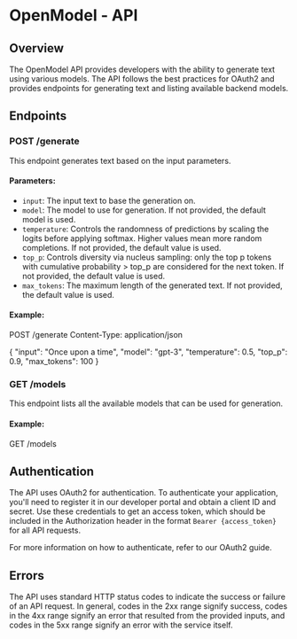 
# OpenModel - API

## Overview

The OpenModel API provides developers with the ability to generate text using various models. The API follows the best practices for OAuth2 and provides endpoints for generating text and listing available backend models.

## Endpoints

### POST /generate

This endpoint generates text based on the input parameters.

#### Parameters:
- `input`: The input text to base the generation on.
- `model`: The model to use for generation. If not provided, the default model is used.
- `temperature`: Controls the randomness of predictions by scaling the logits before applying softmax. Higher values mean more random completions. If not provided, the default value is used.
- `top_p`: Controls diversity via nucleus sampling: only the top p tokens with cumulative probability > top_p are considered for the next token. If not provided, the default value is used.
- `max_tokens`: The maximum length of the generated text. If not provided, the default value is used.

#### Example:

POST /generate
Content-Type: application/json

{
    "input": "Once upon a time",
    "model": "gpt-3",
    "temperature": 0.5,
    "top_p": 0.9,
    "max_tokens": 100
}

### GET /models

This endpoint lists all the available models that can be used for generation.

#### Example:

GET /models

## Authentication

The API uses OAuth2 for authentication. To authenticate your application, you'll need to register it in our developer portal and obtain a client ID and secret. Use these credentials to get an access token, which should be included in the Authorization header in the format `Bearer {access_token}` for all API requests.

For more information on how to authenticate, refer to our OAuth2 guide.

## Errors

The API uses standard HTTP status codes to indicate the success or failure of an API request. In general, codes in the 2xx range signify success, codes in the 4xx range signify an error that resulted from the provided inputs, and codes in the 5xx range signify an error with the service itself.
